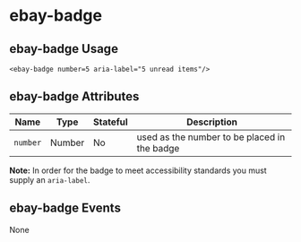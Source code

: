 # ebay-badge

## ebay-badge Usage

```marko
<ebay-badge number=5 aria-label="5 unread items"/>
```

## ebay-badge Attributes

Name | Type | Stateful | Description
--- | --- | --- | ---
`number` | Number | No | used as the number to be placed in the badge

**Note:** In order for the badge to meet accessibility standards you must supply an `aria-label`.

## ebay-badge Events

None
